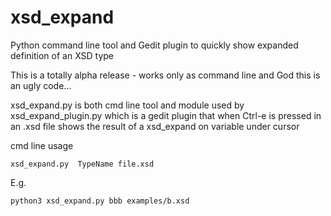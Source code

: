 xsd_expand
==========

Python command line tool and Gedit plugin to quickly show expanded definition of an XSD type

This is a totally alpha release - works only as command line
and God this is an ugly code...

xsd_expand.py is both cmd line tool and module used by xsd_expand_plugin.py which
is a gedit plugin that when Ctrl-e is pressed in an .xsd file shows the result
of a xsd_expand on variable under cursor

cmd line usage

    xsd_expand.py  TypeName file.xsd

E.g.

    python3 xsd_expand.py bbb examples/b.xsd

